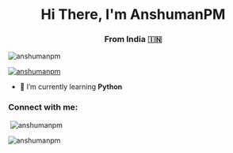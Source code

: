 <h1 align="center">Hi There, I'm AnshumanPM</h1>
<h3 align="center">From India 🇮🇳</h3>

<p align="left"> <img src="https://komarev.com/ghpvc/?username=anshumanpm&label=Profile%20views&color=0e75b6&style=flat" alt="anshumanpm" /> </p>

<p align="left"> <a href="https://github.com/ryo-ma/github-profile-trophy"><img src="https://github-profile-trophy.vercel.app/?username=anshumanpm" alt="anshumanpm" /></a> </p>

- 🌱 I’m currently learning **Python**

<h3 align="left">Connect with me:</h3>
<p align="left">
</p>

<p>&nbsp;<img align="center" src="https://github-readme-stats.vercel.app/api?username=anshumanpm&show_icons=true&locale=en" alt="anshumanpm" /></p>

<p><img align="left" src="https://github-readme-stats.vercel.app/api/top-langs?username=anshumanpm&show_icons=true&locale=en&layout=compact" alt="anshumanpm" /></p>
